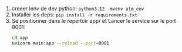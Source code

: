 1. creeer lenv de dev python: `python3.12 -mvenv atm_env`
2. Installer les deps: `pip install -r requirements.txt`
3. Se positionner dans le repertoir app/ et Lancer le service sur le port 8001:
   ```bash
   cd app
   uvicorn main:app --reload --port=8001
   ```
